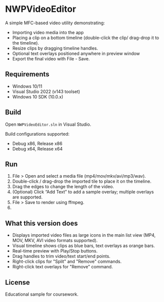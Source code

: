 # NWPVideoEditor

A simple MFC-based video utility demonstrating:
- Importing video media into the app
- Placing a clip on a bottom timeline (double-click the clip/ drag-drop it to the timeline).
- Resize clips by dragging timeline handles.
- Optional text overlays positioned anywhere in preview window
- Export the final video with File - Save.

## Requirements
- Windows 10/11
- Visual Studio 2022 (v143 toolset)
- Windows 10 SDK (10.0.x)

## Build
Open `NWPVideoEditor.sln` in Visual Studio.

Build configurations supported:
- Debug x86, Release x86
- Debug x64, Release x64

## Run
1) File > Open and select a media file (mp4/mov/mkv/avi/mp3/wav).
2) Double-click / drag-drop the imported tile to place it on the timeline.
3) Drag the edges to change the length of the video.
4) (Optional) Click “Add Text” to add a sample overlay; multiple overlays are supported.
5) File > Save to render using ffmpeg.
6) 
## What this version does
- Displays imported video files as large icons in the main list view (MP4, MOV, MKV, AVI video formats supported).
- Visual timeline shows clips as blue bars, text overlays as orange bars.
- Real-time preview with Play/Stop buttons.
- Drag handles to trim video/text start/end points.
- Right-click clips for "Split" and "Remove" commands.
- Right-click text overlays for "Remove" command.

## License
Educational sample for coursework.
